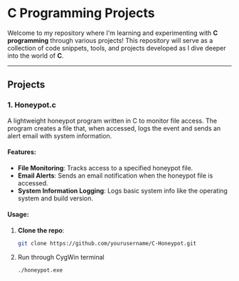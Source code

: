 # C Programming Projects 

Welcome to my repository where I'm learning and experimenting with **C programming** through various projects! This repository will serve as a collection of code snippets, tools, and projects developed as I dive deeper into the world of **C**.

---

##  Projects

### 1. **Honeypot.c** 
A lightweight honeypot program written in C to monitor file access. The program creates a file that, when accessed, logs the event and sends an alert email with system information.

#### Features:
-  **File Monitoring**: Tracks access to a specified honeypot file.
-  **Email Alerts**: Sends an email notification when the honeypot file is accessed.
-  **System Information Logging**: Logs basic system info like the operating system and build version.
  
#### Usage:
1. **Clone the repo**:
   ```bash
   git clone https://github.com/yourusername/C-Honeypot.git
2. Run through CygWin terminal
   ```bash
   ./honeypot.exe

